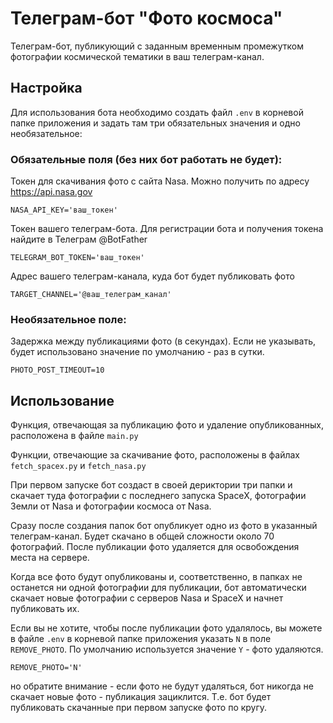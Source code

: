 # Телеграм-бот "Фото космоса"

Телеграм-бот, публикующий с заданным временным промежутком фотографии космической тематики в ваш телеграм-канал.

## Настройка

Для использования бота необходимо создать файл `.env` в корневой папке приложения и задать там три обязательных значения и одно необязательное:

### Обязательные поля (без них бот работать не будет):

Токен для скачивания фото с сайта Nasa. Можно получить по адресу https://api.nasa.gov

```
NASA_API_KEY='ваш_токен'
```

Токен вашего телеграм-бота. Для регистрации бота и получения токена найдите в Телеграм @BotFather

```
TELEGRAM_BOT_TOKEN='ваш_токен'
```

Адрес вашего телеграм-канала, куда бот будет публиковать фото

```
TARGET_CHANNEL='@ваш_телеграм_канал'
```

### Необязательное поле:

Задержка между публикациями фото (в секундах). Если не указывать, будет использовано значение по умолчанию - раз в сутки.

```
PHOTO_POST_TIMEOUT=10
```

## Использование

Функция, отвечающая за публикацию фото и удаление опубликованных, расположена в файле `main.py`

Функции, отвечающие за скачивание фото, расположены в файлах `fetch_spacex.py` и `fetch_nasa.py`

При первом запуске бот создаст в своей дериктории три папки и скачает туда фотографии с последнего запуска SpaceX, фотографии Земли от Nasa и фотографии космоса от Nasa.

Сразу после создания папок бот опубликует одно из фото в указанный телеграм-канал. Будет скачано в общей сложности около 70 фотографий. После публикации фото удаляется для освобождения места на сервере.

Когда все фото будут опубликованы и, соответственно, в папках не останется ни одной фотографии для публикации, бот автоматически скачает новые фотографии с серверов Nasa и SpaceX и начнет публиковать их.

Если вы не хотите, чтобы после публикации фото удалялось, вы можете в файле `.env` в корневой папке приложения указать `N` в поле `REMOVE_PHOTO`. По умолчанию используется значение `Y` - фото удаляются.

```
REMOVE_PHOTO='N'
```

но обратите внимание - если фото не будут удаляться, бот никогда не скачает новые фото - публикация зациклится. Т.е. бот будет публиковать скачанные при первом запуске фото по кругу.

